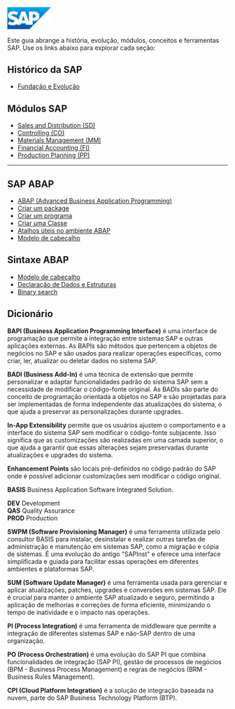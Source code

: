 <img src="/assets/sap_logo.png" alt="SAP logo" width="100"/>  

Este guia abrange a história, evolução, módulos, conceitos e ferramentas SAP. Use os links abaixo para explorar cada seção:

## Histórico da SAP
- [Fundação e Evolução](fundacao_e_evolucao.md)

## Módulos SAP
- [Sales and Distribution (SD)](modulo_sd.md)
- [Controlling (CO)](modulo_co.md)
- [Materials Management (MM)](modulo_mm.md)
- [Financial Accounting (FI)](modulo_fi.md)
- [Production Planning (PP)](modulo_pp.md)

---

## SAP ABAP
- [ABAP (Advanced Business Application Programming)](linguagem_abap.md)
- [Criar um package](package.md)
- [Criar um programa](programa.md)
- [Criar uma Classe](classe.md)
- [Atalhos úteis no ambiente ABAP](atalhos_uteis.md)
- [Modelo de cabeçalho](#modelo-de-cabeçalho)

## Sintaxe ABAP
- [Modelo de cabeçalho](modelo_cabecalho.md)
- [Declaração de Dados e Estruturas](declaracao_dados_estruturas.md)
- [Binary search](binary_search.md)

## Dicionário  

**BAPI (Business Application Programming Interface)** é uma interface de programação que permite a integração entre sistemas SAP e outras aplicações externas. As BAPIs são métodos que pertencem a objetos de negócios no SAP e são usados para realizar operações específicas, como criar, ler, atualizar ou deletar dados no sistema SAP.  

**BADI (Business Add-In)** é uma técnica de extensão que permite personalizar e adaptar funcionalidades padrão do sistema SAP sem a necessidade de modificar o código-fonte original. As BADIs são parte do conceito de programação orientada a objetos no SAP e são projetadas para ser implementadas de forma independente das atualizações do sistema, o que ajuda a preservar as personalizações durante upgrades.

**In-App Extensibility** permite que os usuários ajustem o comportamento e a interface do sistema SAP sem modificar o código-fonte subjacente. Isso significa que as customizações são realizadas em uma camada superior, o que ajuda a garantir que essas alterações sejam preservadas durante atualizações e upgrades do sistema.

**Enhancement Points** são locais pré-definidos no código padrão do SAP onde é possível adicionar customizações sem modificar o código original.

**BASIS** Business Application Software Integrated Solution.

**DEV** Development  
**QAS** Quality Assurance  
**PROD** Production  

**SWPM (Software Provisioning Manager)** é uma ferramenta utilizada pelo consultor BASIS para instalar, desinstalar e realizar outras tarefas de administração e manutenção em sistemas SAP, como a migração e cópia de sistemas. É uma evolução do antigo "SAPInst" e oferece uma interface simplificada e guiada para facilitar essas operações em diferentes ambientes e plataformas SAP.  

**SUM (Software Update Manager)** é uma ferramenta usada para gerenciar e aplicar atualizações, patches, upgrades e conversões em sistemas SAP. Ele é crucial para manter o ambiente SAP atualizado e seguro, permitindo a aplicação de melhorias e correções de forma eficiente, minimizando o tempo de inatividade e o impacto nas operações.

**PI (Process Integration)** é uma ferramenta de middleware que permite a integração de diferentes sistemas SAP e não-SAP dentro de uma organização.  

**PO (Process Orchestration)** é uma evolução do SAP PI que combina funcionalidades de integração (SAP PI), gestão de processos de negócios (BPM - Business Process Management) e regras de negócios (BRM - Business Rules Management).

**CPI (Cloud Platform Integration)** é a solução de integração baseada na nuvem, parte do SAP Business Technology Platform (BTP).
